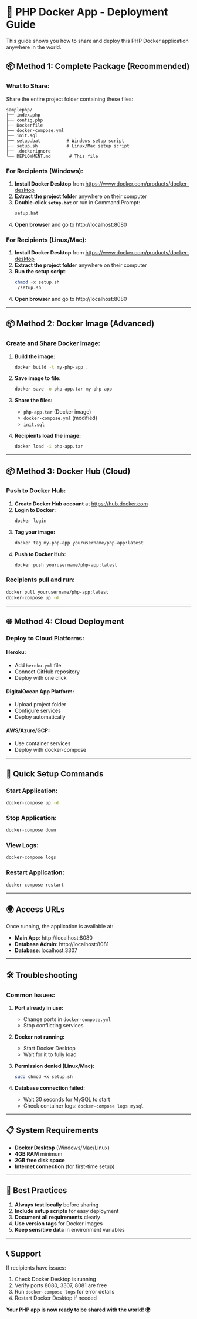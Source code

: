 # 🚀 PHP Docker App - Deployment Guide

This guide shows you how to share and deploy this PHP Docker application anywhere in the world.

## 📦 Method 1: Complete Package (Recommended)

### What to Share:
Share the entire project folder containing these files:
```
samplephp/
├── index.php
├── config.php
├── Dockerfile
├── docker-compose.yml
├── init.sql
├── setup.bat          # Windows setup script
├── setup.sh           # Linux/Mac setup script
├── .dockerignore
└── DEPLOYMENT.md       # This file
```

### For Recipients (Windows):
1. **Install Docker Desktop** from https://www.docker.com/products/docker-desktop
2. **Extract the project folder** anywhere on their computer
3. **Double-click `setup.bat`** or run in Command Prompt:
   ```cmd
   setup.bat
   ```
4. **Open browser** and go to http://localhost:8080

### For Recipients (Linux/Mac):
1. **Install Docker Desktop** from https://www.docker.com/products/docker-desktop
2. **Extract the project folder** anywhere on their computer
3. **Run the setup script**:
   ```bash
   chmod +x setup.sh
   ./setup.sh
   ```
4. **Open browser** and go to http://localhost:8080

---

## 📦 Method 2: Docker Image (Advanced)

### Create and Share Docker Image:

1. **Build the image:**
   ```bash
   docker build -t my-php-app .
   ```

2. **Save image to file:**
   ```bash
   docker save -o php-app.tar my-php-app
   ```

3. **Share the files:**
   - `php-app.tar` (Docker image)
   - `docker-compose.yml` (modified)
   - `init.sql`

4. **Recipients load the image:**
   ```bash
   docker load -i php-app.tar
   ```

---

## 📦 Method 3: Docker Hub (Cloud)

### Push to Docker Hub:

1. **Create Docker Hub account** at https://hub.docker.com
2. **Login to Docker:**
   ```bash
   docker login
   ```
3. **Tag your image:**
   ```bash
   docker tag my-php-app yourusername/php-app:latest
   ```
4. **Push to Docker Hub:**
   ```bash
   docker push yourusername/php-app:latest
   ```

### Recipients pull and run:
```bash
docker pull yourusername/php-app:latest
docker-compose up -d
```

---

## 🌐 Method 4: Cloud Deployment

### Deploy to Cloud Platforms:

#### **Heroku:**
- Add `heroku.yml` file
- Connect GitHub repository
- Deploy with one click

#### **DigitalOcean App Platform:**
- Upload project folder
- Configure services
- Deploy automatically

#### **AWS/Azure/GCP:**
- Use container services
- Deploy with docker-compose

---

## 🔧 Quick Setup Commands

### Start Application:
```bash
docker-compose up -d
```

### Stop Application:
```bash
docker-compose down
```

### View Logs:
```bash
docker-compose logs
```

### Restart Application:
```bash
docker-compose restart
```

---

## 🌍 Access URLs

Once running, the application is available at:
- **Main App**: http://localhost:8080
- **Database Admin**: http://localhost:8081
- **Database**: localhost:3307

---

## 🛠️ Troubleshooting

### Common Issues:

1. **Port already in use:**
   - Change ports in `docker-compose.yml`
   - Stop conflicting services

2. **Docker not running:**
   - Start Docker Desktop
   - Wait for it to fully load

3. **Permission denied (Linux/Mac):**
   ```bash
   sudo chmod +x setup.sh
   ```

4. **Database connection failed:**
   - Wait 30 seconds for MySQL to start
   - Check container logs: `docker-compose logs mysql`

---

## 📋 System Requirements

- **Docker Desktop** (Windows/Mac/Linux)
- **4GB RAM** minimum
- **2GB free disk space**
- **Internet connection** (for first-time setup)

---

## 🎯 Best Practices

1. **Always test locally** before sharing
2. **Include setup scripts** for easy deployment
3. **Document all requirements** clearly
4. **Use version tags** for Docker images
5. **Keep sensitive data** in environment variables

---

## 📞 Support

If recipients have issues:
1. Check Docker Desktop is running
2. Verify ports 8080, 3307, 8081 are free
3. Run `docker-compose logs` for error details
4. Restart Docker Desktop if needed

**Your PHP app is now ready to be shared with the world! 🌍**
